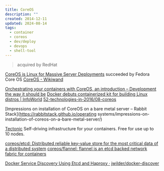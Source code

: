 ```yaml
---
title: CoreOS
description: ""
created: 2014-12-11
updated: 2024-08-14
tags:
  - container
  - coreos
  - dev/deploy
  - devops
  - shell-tool
---
```


> acquired by RedHat

[CoreOS is Linux for Massive Server Deployments](https://coreos.com/) succeeded by Fedora Core OS
[CoreOS - Wikiwand](https://omni.wikiwand.com/en/CoreOS)

[Orchestrating your containers with CoreOS, an introduction – Development the way it should be](https://jlordiales.me/2015/07/12/coreos/)
[Docker debuts containerized kit for building Linux distros | InfoWorld](http://www.infoworld.com/article/3190611/open-source-tools/docker-debuts-containerized-construction-kit-for-building-linux-distros.html)
[52-technologies-in-2016/08-coreos](https://github.com/shekhargulati/52-technologies-in-2016/blob/master/08-coreos/README.md)

[Impressions on installation of CoreOS on a bare metal server – Rabbit Stack](https://rabbitstack.github.io/operating systems/impressions-on-installation-of-coreos-on-a-bare-metal-server/)

[Tectonic](https://coreos.com/tectonic/) Self-driving infrastructure for your containers. Free for use up to 10 nodes.

[coreos/etcd: Distributed reliable key-value store for the most critical data of a distributed system](https://github.com/coreos/etcd)
[coreos/flannel: flannel is an etcd backed network fabric for containers](https://github.com/coreos/flannel/)

[Docker Service Discovery Using Etcd and Haproxy ·](http://jasonwilder.com/blog/2014/07/15/docker-service-discovery/) [jwilder/docker-discover](https://hub.docker.com/r/jwilder/docker-discover/)
